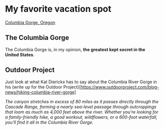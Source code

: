 # My favorite vacation spot

[Columbia Gorge, Oregon](https://cdn.pixabay.com/photo/2016/10/07/13/17/columbia-river-1721556_960_720.jpg)

## The Columbia Gorge
The Columbia Gorge is, in my opinion, **the greatest kept secret in the United States**.

Outdoor Project
---------------

Just look at what Kat Dierickx has to say about the Columbia River Gorge in his (write up for the Outdoor Project)[https://www.outdoorproject.com/blog-news/hiking-columbia-river-gorge]

*The canyon stretches in excess of 80 miles as it passes directly through the Cascade Range, forming a nearly sea-level passage through outcroppings that loom as much as 4,000 feet above the river. Whether you're looking for a family-friendly hike, a good workout, wildflowers, or a 600-foot waterfall, you'll find it all in the Columbia River Gorge.*   
